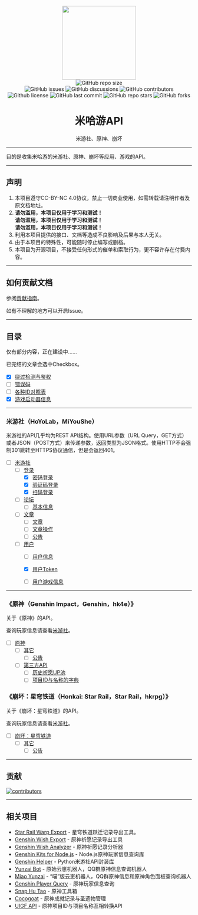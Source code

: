 
<p align="center">
  <img src="https://raw.githubusercontent.com/UIGF-org/mihoyo-api-collect/main/files/images/logo.png" height="200">
  <br>
  <a href="https://github.com/UIGF-org/mihoyo-api-collect" style="text-decoration: none;">
    <img alt="GitHub repo size" src="https://img.shields.io/github/repo-size/UIGF-org/mihoyo-api-collect?style=flat-square">
  </a>
  <br>
  <a href="https://github.com/UIGF-org/mihoyo-api-collect/issues" style="text-decoration: none;">
    <img alt="GitHub issues" src="https://img.shields.io/github/issues/UIGF-org/mihoyo-api-collect?style=flat-square">
  </a>
  <a href="https://github.com/UIGF-org/mihoyo-api-collect/discussions" style="text-decoration: none;">
    <img alt="GitHub discussions" src="https://img.shields.io/github/discussions/UIGF-org/mihoyo-api-collect?color=%23555&style=flat-square">
  </a>
  <a href="https://github.com/UIGF-org/mihoyo-api-collect/graphs/contributors" style="text-decoration: none;">
    <img alt="GitHub contributors" src="https://img.shields.io/github/contributors/UIGF-org/mihoyo-api-collect?color=%23c0c0c0&style=flat-square">
  </a>
  <br>
  <a href="https://github.com/UIGF-org/mihoyo-api-collect/blob/master/LICENSE" style="text-decoration: none;">
    <img alt="Github license" src="https://img.shields.io/static/v1?style=flat-square&label=license&message=CC%20BY-NC%204.0&color=blueviolet">
  </a>
  <a href="https://github.com/UIGF-org/mihoyo-api-collect/commits/main" style="text-decoration: none;">
    <img alt="GitHub last commit" src="https://img.shields.io/github/last-commit/UIGF-org/mihoyo-api-collect?color=%23114514&style=flat-square">
  </a>
  <a href="https://github.com/UIGF-org/mihoyo-api-collect/stargazers" style="text-decoration: none;">
    <img alt="GitHub repo stars" src="https://img.shields.io/github/stars/UIGF-org/mihoyo-api-collect?color=%23aa4499&style=flat-square">
  </a>
  <a href="https://github.com/UIGF-org/mihoyo-api-collect/forks" style="text-decoration: none;">
    <img alt="GitHub forks" src="https://img.shields.io/github/forks/UIGF-org/mihoyo-api-collect?color=%23456789&style=flat-square">
  </a>
</p>

<h1 align="center">米哈游API</h1>
<p align="center">米游社、原神、崩坏</p>

---

目的是收集米哈游的米游社、原神、崩坏等应用、游戏的API。

---

## 声明

1. 本项目遵守CC-BY-NC 4.0协议，禁止一切商业使用，如需转载请注明作者及原文档地址。
2. **请勿滥用，本项目仅用于学习和测试！**  
**请勿滥用，本项目仅用于学习和测试！**  
**请勿滥用，本项目仅用于学习和测试！**  
3. 利用本项目提供的接口、文档等造成不良影响及后果与本人无关。
4. 由于本项目的特殊性，可能随时停止编写或删档。
5. 本项目为开源项目，不接受任何形式的催单和索取行为，更不容许存在付费内容。

---

## 如何贡献文档

参阅[贡献指南](CONTRIBUTING.md)。

如有不理解的地方可以开启Issue。

---

## 目录

仅有部分内容，正在建设中……

已完结的文章会选中Checkbox。

- [x] [绕过检测与鉴权](other/authentication.md)
- [ ] [错误码](other/error_code.md)
- [ ] [各种ID对照表](other/id.md)
- [x] [游戏启动器信息](other/launcher.md)
---

### 米游社（HoYoLab，MiYouShe）

米游社的API几乎均为REST API结构。使用URL参数（URL Query，GET方式）或者JSON（POST方式）来传递参数，返回类型为JSON格式。使用HTTP不会强制301跳转至HTTPS协议通信，但是会返回401。

- [ ] [米游社](hoyolab)
  - [ ] [登录](hoyolab/login)
    - [x] [密码登录](hoyolab/login/password.md)
    - [x] [验证码登录](hoyolab/login/sms.md)
    - [x] [扫码登录](hoyolab/login/qrcode.md)
  - [ ] [论坛](hoyolab/forum)
    - [ ] [基本信息](hoyolab/forum/info.md)
  - [ ] [文章](hoyolab/article)
    - [ ] [文章](hoyolab/article/article.md)
    - [ ] [文章操作](hoyolab/article/article_operation.md)
    - [ ] [公告](hoyolab/article/announcement.md)
  - [ ] [用户](hoyolab/user)
    - [ ] [用户信息](hoyolab/user/info.md)
    - [x] [用户Token](hoyolab/user/token.md)
    - [ ] [用户游戏信息](hoyolab/user/game_account_info.md)


---

### 《原神（Genshin Impact，Genshin，hk4e）》

关于《原神》的API。

<!-- 《原神》游戏内使用Socket进行通信，数据结构为Protobuf协议，并且已加密。 -->

查询玩家信息请查看[米游社](#米游社hoyolabmiyoushe)。

- [ ] [原神](genshin_impact)
  <!-- - [ ] [登录](genshin_impact/login)
    - [ ] [密码登录](genshin_impact/login/password.md)
    - [ ] [验证码登录](genshin_impact/login/sms.md)
  - [ ] [用户信息](genshin_impact/user)
    - [ ] [基本信息](genshin_impact/user/info.md) -->
  - [ ] [其它](genshin_impact/other/)
    - [ ] [公告](genshin_impact/other/announcement.md)
  - [ ] [第三方API](genshin_impact/thirdparty/)
    - [ ] [历史祈愿UP池](genshin_impact/thirdparty/historical_up_items.md)
    - [ ] [项目ID与名称的字典](genshin_impact/thirdparty/dictionary_of_item.md)

### 《崩坏：星穹铁道（Honkai: Star Rail，Star Rail，hkrpg）》

关于《崩坏：星穹铁道》的API。

查询玩家信息请查看[米游社](#米游社hoyolabmiyoushe)。

- [ ] [崩坏：星穹铁道](honkai_star_rail)
  - [ ] [其它](honkai_star_rail/other/)
    - [ ] [公告](honkai_star_rail/other/announcement.md)

<!--
---

### 《崩坏3（Honkai Impact，Honkai）》

《崩坏3》游戏内的API。

-->
---

## 贡献

[![contributors](https://opencollective.com/mihoyo-api-collect/contributors.svg?width=860&button=false)](https://github.com/UIGF-org/mihoyo-api-collect/graphs/contributors)

---

## 相关项目

- [Star Rail Warp Export](https://github.com/biuuu/star-rail-warp-export) - 星穹铁道跃迁记录导出工具。
- [Genshin Wish Export](https://github.com/biuuu/genshin-wish-export/) - 原神祈愿记录导出工具
- [Genshin Wish Analyzer](https://github.com/voderl/genshin-gacha-analyzer) - 原神祈愿记录分析器
- [Genshin Kits for Node.js](https://github.com/genshin-kit/genshin-kit-node) - Node.js原神玩家信息查询库
- [Genshin Helper](https://github.com/y1ndan/genshinhelper2) - Python米游社API封装库
- [Yunzai Bot](https://gitee.com/le-niao/Yunzai-Bot) - 原始云崽机器人，QQ群原神信息查询机器人
- [Miao Yunzai](https://github.com/yoimiya-kokomi/Miao-Yunzai) - “喵”版云崽机器人，QQ群原神信息和原神角色面板查询机器人
- [Genshin Player Query](https://github.com/Azure99/GenshinPlayerQuery) - 原神玩家信息查询
- [Snap Hu Tao](https://github.com/DGP-Studio/Snap.Hutao) - 原神工具箱
- [Cocogoat](https://github.com/YuehaiTeam/cocogoat) - 原神成就记录与圣遗物管理
- [UIGF API](https://github.com/UIGF-org/UIGF-API) - 原神项目ID与项目名称互相转换API
